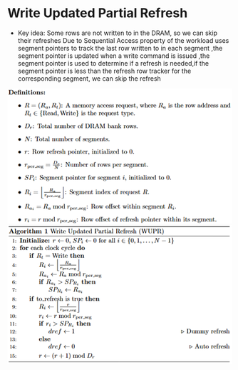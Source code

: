 # Write Updated Partial Refresh

- Key idea: Some rows are not written to in the DRAM, so we can skip their refreshes Due to Sequential Access property of the workload uses segment pointers to track the last row written to in each segment ,the segment pointer is updated when a write command is issued
,the segment pointer is used to determine if a refresh is needed,if the segment pointer is less than the refresh row tracker for the corresponding segment, we can skip the refresh

![alt text](image.png)
![alt text](image-1.png)